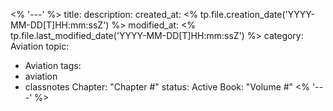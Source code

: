 <% '---' %>
title: 
description: 
created_at: <% tp.file.creation_date('YYYY-MM-DD[T]HH:mm:ssZ') %>
modified_at: <% tp.file.last_modified_date('YYYY-MM-DD[T]HH:mm:ssZ') %>
category: Aviation
topic:
  - Aviation
tags:
  - aviation
  - classnotes
Chapter: "Chapter #"
status: Active
Book: "Volume #"
<% '---' %>

